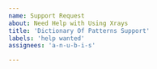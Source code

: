 ```yaml
---
name: Support Request
about: Need Help with Using Xrays
title: 'Dictionary Of Patterns Support'
labels: 'help wanted'
assignees: 'a-n-u-b-i-s'

---
```

